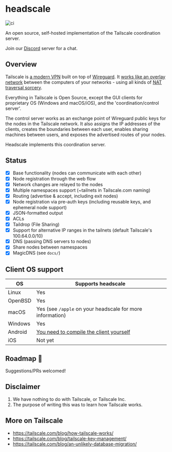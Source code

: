 # headscale

![ci](https://github.com/juanfont/headscale/actions/workflows/test.yml/badge.svg)

An open source, self-hosted implementation of the Tailscale coordination server.

Join our [Discord](https://discord.gg/XcQxk2VHjx) server for a chat.

## Overview

Tailscale is [a modern VPN](https://tailscale.com/) built on top of [Wireguard](https://www.wireguard.com/). It [works like an overlay network](https://tailscale.com/blog/how-tailscale-works/) between the computers of your networks - using all kinds of [NAT traversal sorcery](https://tailscale.com/blog/how-nat-traversal-works/).

Everything in Tailscale is Open Source, except the GUI clients for proprietary OS (Windows and macOS/iOS), and the 'coordination/control server'.

The control server works as an exchange point of Wireguard public keys for the nodes in the Tailscale network. It also assigns the IP addresses of the clients, creates the boundaries between each user, enables sharing machines between users, and exposes the advertised routes of your nodes.

Headscale implements this coordination server.

## Status

- [x] Base functionality (nodes can communicate with each other)
- [x] Node registration through the web flow
- [x] Network changes are relayed to the nodes
- [x] Multiple namespaces support (~tailnets in Tailscale.com naming)
- [x] Routing (advertise & accept, including exit nodes)
- [x] Node registration via pre-auth keys (including reusable keys, and ephemeral node support)
- [x] JSON-formatted output
- [x] ACLs
- [x] Taildrop (File Sharing)
- [x] Support for alternative IP ranges in the tailnets (default Tailscale's 100.64.0.0/10)
- [x] DNS (passing DNS servers to nodes)
- [x] Share nodes between namespaces
- [x] MagicDNS (see `docs/`)

## Client OS support

| OS      | Supports headscale                                                                                                |
| ------- | ----------------------------------------------------------------------------------------------------------------- |
| Linux   | Yes                                                                                                               |
| OpenBSD | Yes                                                                                                               |
| macOS   | Yes (see `/apple` on your headscale for more information)                                                         |
| Windows | Yes                                                                                                               |
| Android | [You need to compile the client yourself](https://github.com/juanfont/headscale/issues/58#issuecomment-885255270) |
| iOS     | Not yet                                                                                                           |

## Roadmap 🤷

Suggestions/PRs welcomed!


## Disclaimer

1. We have nothing to do with Tailscale, or Tailscale Inc.
2. The purpose of writing this was to learn how Tailscale works.

## More on Tailscale

- https://tailscale.com/blog/how-tailscale-works/
- https://tailscale.com/blog/tailscale-key-management/
- https://tailscale.com/blog/an-unlikely-database-migration/


